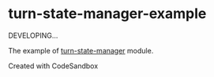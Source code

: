# turn-state-manager-example

DEVELOPING...

The example of [turn-state-manager](https://www.npmjs.com/package/turn-state-manager) module.

Created with CodeSandbox
